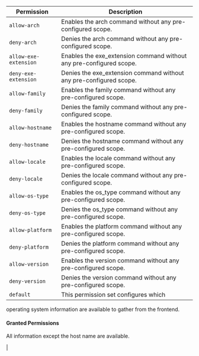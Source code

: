 | Permission | Description |
|------|-----|
|`allow-arch`|Enables the arch command without any pre-configured scope.|
|`deny-arch`|Denies the arch command without any pre-configured scope.|
|`allow-exe-extension`|Enables the exe_extension command without any pre-configured scope.|
|`deny-exe-extension`|Denies the exe_extension command without any pre-configured scope.|
|`allow-family`|Enables the family command without any pre-configured scope.|
|`deny-family`|Denies the family command without any pre-configured scope.|
|`allow-hostname`|Enables the hostname command without any pre-configured scope.|
|`deny-hostname`|Denies the hostname command without any pre-configured scope.|
|`allow-locale`|Enables the locale command without any pre-configured scope.|
|`deny-locale`|Denies the locale command without any pre-configured scope.|
|`allow-os-type`|Enables the os_type command without any pre-configured scope.|
|`deny-os-type`|Denies the os_type command without any pre-configured scope.|
|`allow-platform`|Enables the platform command without any pre-configured scope.|
|`deny-platform`|Denies the platform command without any pre-configured scope.|
|`allow-version`|Enables the version command without any pre-configured scope.|
|`deny-version`|Denies the version command without any pre-configured scope.|
|`default`|This permission set configures which
operating system information are available
to gather from the frontend.

#### Granted Permissions

All information except the host name are available.

|
